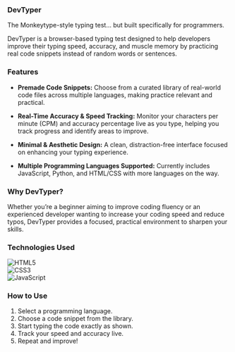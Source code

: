 ### DevTyper

The Monkeytype-style typing test… but built specifically for programmers.

DevTyper is a browser-based typing test designed to help developers improve their typing speed, accuracy, and muscle memory by practicing real code snippets instead of random words or sentences.

### Features

- **Premade Code Snippets:** Choose from a curated library of real-world code files across multiple languages, making practice relevant and practical.

- **Real-Time Accuracy & Speed Tracking:** Monitor your characters per minute (CPM) and accuracy percentage live as you type, helping you track progress and identify areas to improve.

- **Minimal & Aesthetic Design:** A clean, distraction-free interface focused on enhancing your typing experience.

- **Multiple Programming Languages Supported:** Currently includes JavaScript, Python, and HTML/CSS with more languages on the way.

### Why DevTyper?

Whether you’re a beginner aiming to improve coding fluency or an experienced developer wanting to increase your coding speed and reduce typos, DevTyper provides a focused, practical environment to sharpen your skills.

### Technologies Used

![HTML5](https://img.shields.io/badge/HTML5-E34F26?style=for-the-badge&logo=html5&logoColor=white)  
![CSS3](https://img.shields.io/badge/CSS3-1572B6?style=for-the-badge&logo=css3&logoColor=white)  
![JavaScript](https://img.shields.io/badge/JavaScript-F7DF1E?style=for-the-badge&logo=javascript&logoColor=black)

### How to Use

1. Select a programming language.  
2. Choose a code snippet from the library.  
3. Start typing the code exactly as shown.  
4. Track your speed and accuracy live.  
5. Repeat and improve!
